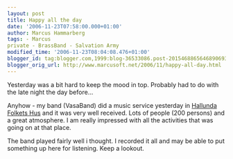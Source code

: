 ```yaml
---
layout: post
title: Happy all the day
date: '2006-11-23T07:58:00.000+01:00'
author: Marcus Hammarberg
tags: - Marcus
private - BrassBand - Salvation Army
modified_time: '2006-11-23T08:04:08.476+01:00'
blogger_id: tag:blogger.com,1999:blog-36533086.post-2015468865646890693
blogger_orig_url: http://www.marcusoft.net/2006/11/happy-all-day.html
---
```


Yesterday was a bit hard to keep the mood in top. Probably had to do
with the late night the day before...

Anyhow - my band (VasaBand) did a music service yesterday in [Hallunda
Folkets Hus](http://www.hallunda.fh.se/) and it was very well received.
Lots of people (200 persons) and a great atmosphere. I am really
impressed with all the activities that was going on at that place.

The band played fairly well i thought. I recorded it all and may be able
to put something up here for listening. Keep a lookout.
